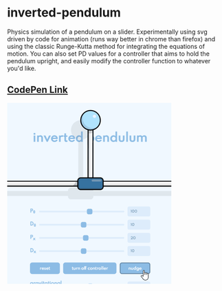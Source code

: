 # inverted-pendulum

Physics simulation of a pendulum on a slider. Experimentally using svg driven by code for animation (runs way better in chrome than firefox) and using the classic Runge-Kutta method for integrating the equations of motion. You can also set PD values for a controller that aims to hold the pendulum upright, and easily modify the controller function to whatever you'd like.

## [CodePen Link](https://codepen.io/oscarsaharoy/full/LYbmVma)

![demo](https://github.com/OscarSaharoy/inverted-pendulum/blob/main/gif.gif)
